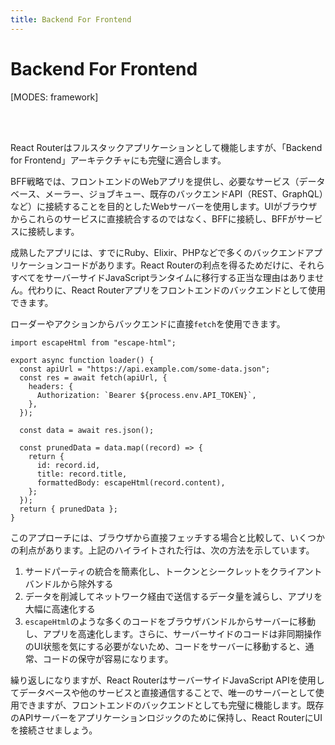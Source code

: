 ```yaml
---
title: Backend For Frontend
---
```


# Backend For Frontend

[MODES: framework]

<br/>
<br/>

React Routerはフルスタックアプリケーションとして機能しますが、「Backend for Frontend」アーキテクチャにも完璧に適合します。

BFF戦略では、フロントエンドのWebアプリを提供し、必要なサービス（データベース、メーラー、ジョブキュー、既存のバックエンドAPI（REST、GraphQL）など）に接続することを目的としたWebサーバーを使用します。UIがブラウザからこれらのサービスに直接統合するのではなく、BFFに接続し、BFFがサービスに接続します。

成熟したアプリには、すでにRuby、Elixir、PHPなどで多くのバックエンドアプリケーションコードがあります。React Routerの利点を得るためだけに、それらすべてをサーバーサイドJavaScriptランタイムに移行する正当な理由はありません。代わりに、React Routerアプリをフロントエンドのバックエンドとして使用できます。

ローダーやアクションからバックエンドに直接`fetch`を使用できます。

```tsx lines=[7,13,17]
import escapeHtml from "escape-html";

export async function loader() {
  const apiUrl = "https://api.example.com/some-data.json";
  const res = await fetch(apiUrl, {
    headers: {
      Authorization: `Bearer ${process.env.API_TOKEN}`,
    },
  });

  const data = await res.json();

  const prunedData = data.map((record) => {
    return {
      id: record.id,
      title: record.title,
      formattedBody: escapeHtml(record.content),
    };
  });
  return { prunedData };
}
```

このアプローチには、ブラウザから直接フェッチする場合と比較して、いくつかの利点があります。上記のハイライトされた行は、次の方法を示しています。

1. サードパーティの統合を簡素化し、トークンとシークレットをクライアントバンドルから除外する
2. データを削減してネットワーク経由で送信するデータ量を減らし、アプリを大幅に高速化する
3. `escapeHtml`のような多くのコードをブラウザバンドルからサーバーに移動し、アプリを高速化します。さらに、サーバーサイドのコードは非同期操作のUI状態を気にする必要がないため、コードをサーバーに移動すると、通常、コードの保守が容易になります。

繰り返しになりますが、React RouterはサーバーサイドJavaScript APIを使用してデータベースや他のサービスと直接通信することで、唯一のサーバーとして使用できますが、フロントエンドのバックエンドとしても完璧に機能します。既存のAPIサーバーをアプリケーションロジックのために保持し、React RouterにUIを接続させましょう。